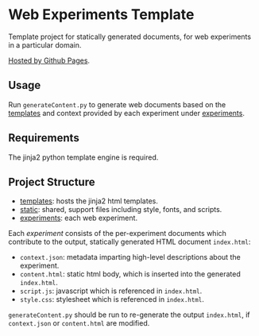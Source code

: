 # Web Experiments Template

Template project for statically generated documents, for web experiments in a particular domain.

[Hosted by Github Pages](https://moddyz.github.io/ExperimentsTemplate/).

## Usage

Run `generateContent.py` to generate web documents based on the [templates](./templates) and 
context provided by each experiment under [experiments](./experiments).

## Requirements

The jinja2 python template engine is required.

## Project Structure

- [templates](./templates): hosts the jinja2 html templates.
- [static](./static): shared, support files including style, fonts, and scripts.
- [experiments](./experiments): each web experiment.  

Each _experiment_ consists of the per-experiment documents which contribute to the output, statically generated HTML document `index.html`:
- `context.json`: metadata imparting high-level descriptions about the experiment.
- `content.html`: static html body, which is inserted into the generated `index.html`.
- `script.js`: javascript which is referenced in `index.html`. 
- `style.css`: stylesheet which is referenced in `index.html`.

`generateContent.py` should be run to re-generate the output `index.html`, if `context.json` or `content.html` are modified.

